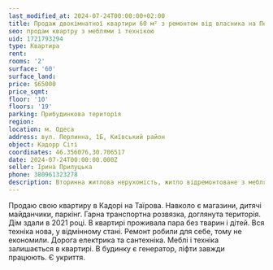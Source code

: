 ```yaml
---
last_modified_at: 2024-07-24T00:00:00+02:00
title: Продаж двокімнатної квартири 60 м² з ремонтом від власника на Перлинні
seo: продам квартру з меблями і технікою
uid: 1721793294
type: Квартира
rent:
rooms: '2'
surface: '60'
surface_land:
price: $65000
price_sqmt:
floor: '10'
floors: '19'
parking: Прибудинкова територія
region:
location: м. Одеса
address: вул. Перлинна, 1Б, Київський район
object: Кадорр Сіті
coordinates: 46.356076,30.706517
date: 2024-07-24T00:00:00.000Z
seller: Ірина Прилуцька
phone: 380961323278
description: Вторинна житлова нерухомість, житло відремонтоване з меблями і технікою, придатне і готове для проживання
---
```


Продаю свою квартиру в Кадорі на Таїрова. Навколо є магазини, дитячі майданчики, паркінг. Гарна транспортна розвязка, доглянута територія. Дім здали в 2021 році. В квартирі проживала пара без тварин і дітей. Вся техніка нова, у відмінному стані. Ремонт робили для себе, тому не економили. Дорога електрика та сантехніка. Меблі і техніка залишається в квартирі. В будинку є генератор, ліфти завжди працюють. Є укриття.

